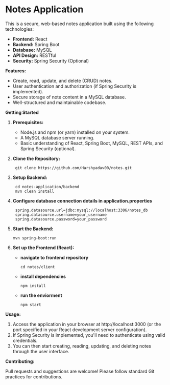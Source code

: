 # Notes Application

This is a secure, web-based notes application built using the following technologies:

- **Frontend:** React
- **Backend:** Spring Boot
- **Database:** MySQL
- **API Design:** RESTful
- **Security:** Spring Security (Optional)

**Features:**

- Create, read, update, and delete (CRUD) notes.
- User authentication and authorization (if Spring Security is implemented).
- Secure storage of note content in a MySQL database.
- Well-structured and maintainable codebase.

**Getting Started**

1. **Prerequisites:**
   - Node.js and npm (or yarn) installed on your system.
   - A MySQL database server running.
   - Basic understanding of React, Spring Boot, MySQL, REST APIs, and Spring Security (optional).

2. **Clone the Repository:**

        git clone https://github.com/Harshyadav00/notes.git

3. **Setup Backend:**

        cd notes-application/backend
        mvn clean install

5. **Configure database connection details in application.properties**

        spring.datasource.url=jdbc:mysql://localhost:3306/notes_db
        spring.datasource.username=your_username
        spring.datasource.password=your_password

6. **Start the Backend:**

       mvn spring-boot:run

7. **Set up the Frontend (React):**

   - **navigate to frontend repository**

         cd notes/client
     
   - **install dependencies**

         npm install
   - **run the enviorment**

         npm start

**Usage:**

  1.  Access the application in your browser at http://localhost:3000 (or the port specified in your React development server configuration).
  2.  If Spring Security is implemented, you'll need to authenticate using valid credentials.
  3. You can then start creating, reading, updating, and deleting notes through the user interface.

**Contributing:**

  Pull requests and suggestions are welcome! Please follow standard Git practices for contributions.


